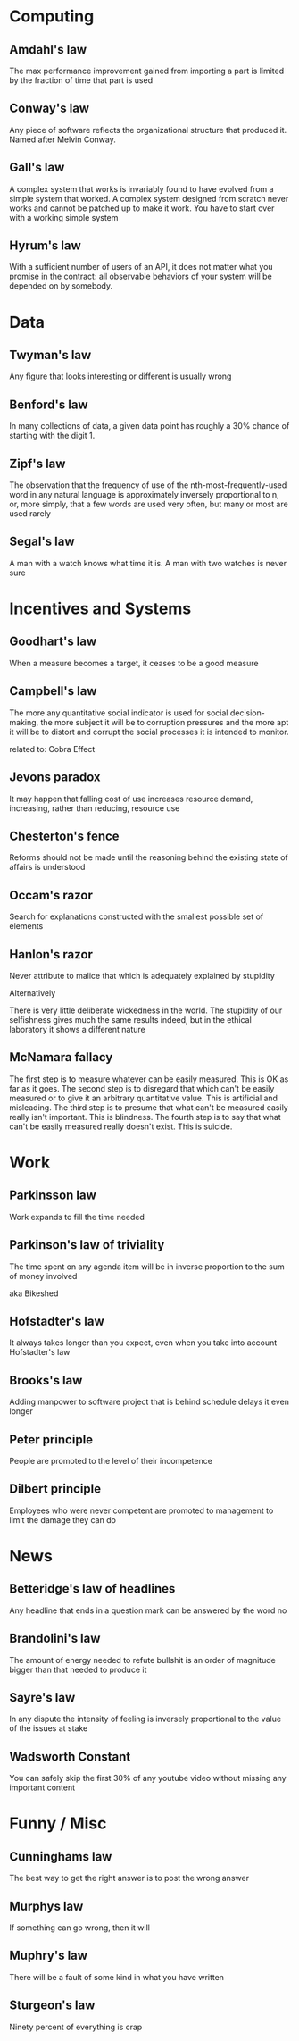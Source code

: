 # Computing

## Amdahl's law 
The max performance improvement gained from importing a part is limited by the fraction of time that part is used 

## Conway's law
Any piece of software reflects the organizational structure that produced it. Named after Melvin Conway.

## Gall's law
A complex system that works is invariably found to have evolved from a simple system that worked. A complex system designed from scratch never works and cannot be patched up to make it work. You have to start over with a working simple system

## Hyrum's law
With a sufficient number of users of an API, it does not matter what you promise in the contract: all observable behaviors of your system will be depended on by somebody.


# Data

## Twyman's law 
Any figure that looks interesting or different is usually wrong

## Benford's law
In many collections of data, a given data point has roughly a 30% chance of starting with the digit 1.

## Zipf's law
The observation that the frequency of use of the nth-most-frequently-used word in any natural language is approximately inversely proportional to n, or, more simply, that a few words are used very often, but many or most are used rarely

## Segal's law
A man with a watch knows what time it is. A man with two watches is never sure


# Incentives and Systems

## Goodhart's law
When a measure becomes a target, it ceases to be a good measure

## Campbell's law
The more any quantitative social indicator is used for social decision-making, the more subject it will be to corruption pressures and the more apt it will be to distort and corrupt the social processes it is intended to monitor.

related to: Cobra Effect

## Jevons paradox
It may happen that falling cost of use increases resource demand, increasing, rather than reducing, resource use

## Chesterton's fence
Reforms should not be made until the reasoning behind the existing state of affairs is understood

## Occam's razor
Search for explanations constructed with the smallest possible set of elements

## Hanlon's razor
Never attribute to malice that which is adequately explained by stupidity

Alternatively

There is very little deliberate wickedness in the world. The stupidity of our selfishness gives much the same results indeed, but in the ethical laboratory it shows a different nature

## McNamara fallacy
The first step is to measure whatever can be easily measured. This is OK as far as it goes. The second step is to disregard that which can't be easily measured or to give it an arbitrary quantitative value. This is artificial and misleading. The third step is to presume that what can't be measured easily really isn't important. This is blindness. The fourth step is to say that what can't be easily measured really doesn't exist. This is suicide.


# Work

## Parkinsson law
Work expands to fill the time needed

## Parkinson's law of triviality
The time spent on any agenda item will be in inverse proportion to the sum of money involved

aka Bikeshed

## Hofstadter's law
It always takes longer than you expect, even when you take into account Hofstadter's law

## Brooks's law
Adding manpower to software project that is behind schedule delays it even longer

## Peter principle
People are promoted to the level of their incompetence

## Dilbert principle
Employees who were never competent are promoted to management to limit the damage they can do


# News

## Betteridge's law of headlines
Any headline that ends in a question mark can be answered by the word no

## Brandolini's law
The amount of energy needed to refute bullshit is an order of magnitude bigger than that needed to produce it

## Sayre's law
In any dispute the intensity of feeling is inversely proportional to the value of the issues at stake

## Wadsworth Constant
You can safely skip the first 30% of any youtube video without missing any important content


# Funny / Misc

## Cunninghams law 
The best way to get the right answer is to post the wrong answer

## Murphys law 
If something can go wrong, then it will

## Muphry's law
There will be a fault of some kind in what you have written

## Sturgeon's law
Ninety percent of everything is crap